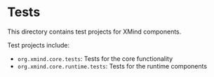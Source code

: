 # Tests

This directory contains test projects for XMind components.

Test projects include:

- `org.xmind.core.tests`: Tests for the core functionality
- `org.xmind.core.runtime.tests`: Tests for the runtime components
